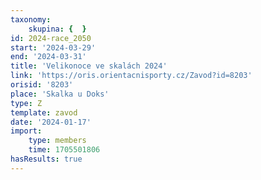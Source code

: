```yaml
---
taxonomy:
    skupina: {  }
id: 2024-race_2050
start: '2024-03-29'
end: '2024-03-31'
title: 'Velikonoce ve skalách 2024'
link: 'https://oris.orientacnisporty.cz/Zavod?id=8203'
orisid: '8203'
place: 'Skalka u Doks'
type: Z
template: zavod
date: '2024-01-17'
import:
    type: members
    time: 1705501806
hasResults: true
---
```


